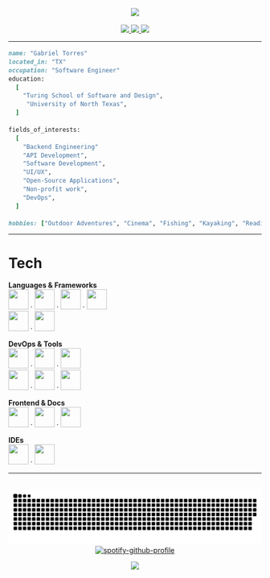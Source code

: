 <p align="center">
  <img src="https://capsule-render.vercel.app/api?type=waving&color=timeGradient&height=300&section=header&text=Gabriel%20Torres&fontSize=90&animation=twinkling&fontAlignY=38&desc=Software%20Engineer&descAlignY=51&descAlign=62"/>
</p>


<div id="header" align="center">  
<div id="badges">

  <a href="https://www.linkedin.com/in/gabrieltt//">
  <img height="50" src="https://github.com/user-attachments/assets/c740e2f2-8bbc-4be1-af5a-b03e6391524a"/>
</a>

  <a href="mailto:thomastgtorres21@gmail.com">
    <img height="50" src="https://github.com/user-attachments/assets/bcb6e1ba-02dc-404b-b523-0339f0f4a310"/>
  </a>
  
  <a href="https://www.gabe-torres.com/">
    <img height="50" src="https://github.com/user-attachments/assets/0636909c-657b-49f4-b1e3-489c3c1afda2"/>
  </a>
</div>
  </div>

---

```ruby
name: "Gabriel Torres"
located_in: "TX"
occupation: "Software Engineer"
education:
  [
    "Turing School of Software and Design",
     "University of North Texas",
  ]

fields_of_interests:
  [
    "Backend Engineering"
    "API Development",
    "Software Development",
    "UI/UX",
    "Open-Source Applications",
    "Non-profit work",
    "DevOps",
  ]

hobbies: ["Outdoor Adventures", "Cinema", "Fishing", "Kayaking", "Reading"]
```

---

# Tech

**Languages & Frameworks**  
<img src="https://cdn.jsdelivr.net/gh/devicons/devicon@latest/icons/ruby/ruby-original.svg" width="40" height="40" /> · <img src="https://cdn.jsdelivr.net/gh/devicons/devicon@latest/icons/python/python-original.svg" width="40" height="40" /> · <img src="https://devicon-website.vercel.app/api/javascript/original.svg" width="40" height="40" /> · <img src="https://cdn.jsdelivr.net/gh/devicons/devicon@latest/icons/graphql/graphql-plain.svg" width="40" height="40" />  
<img src="https://cdn.jsdelivr.net/gh/devicons/devicon@latest/icons/rails/rails-plain.svg" width="40" height="40" /> · <img src="https://cdn.jsdelivr.net/gh/devicons/devicon@latest/icons/bootstrap/bootstrap-original.svg" width="40" height="40" />

**DevOps & Tools**  
<img src="https://cdn.jsdelivr.net/gh/devicons/devicon@latest/icons/git/git-plain.svg" width="40" height="40" /> · <img src="https://devicon-website.vercel.app/api/github/original.svg?color=%232A05F1" width="40" height="40" /> · <img src="https://cdn.jsdelivr.net/gh/devicons/devicon@latest/icons/postgresql/postgresql-original.svg" width="40" height="40" />  
<img src="https://cdn.jsdelivr.net/gh/devicons/devicon@latest/icons/heroku/heroku-plain.svg" width="40" height="40" /> · <img src="https://devicon-website.vercel.app/api/circleci/plain.svg?color=%23A1963D" width="40" height="40" /> · <img src="https://cdn.jsdelivr.net/gh/devicons/devicon@latest/icons/postman/postman-original.svg" width="40" height="40" />

**Frontend & Docs**  
<img src="https://cdn.jsdelivr.net/gh/devicons/devicon@latest/icons/html5/html5-original.svg" width="40" height="40" /> · <img src="https://cdn.jsdelivr.net/gh/devicons/devicon@latest/icons/css3/css3-original.svg" width="40" height="40" /> · <img src="https://devicon-website.vercel.app/api/markdown/original.svg?color=%235F62C5" width="40" height="40" />

**IDEs**  
<img src="https://cdn.jsdelivr.net/gh/devicons/devicon@latest/icons/vscode/vscode-original.svg" width="40" height="40" /> · <img src="https://cdn.jsdelivr.net/gh/devicons/devicon@latest/icons/pycharm/pycharm-original.svg" width="40" height="40" />

---

<div id="header" align="center">
  <img src="https://komarev.com/ghpvc/?username=Gabe-Torres&style=flat-square&color=blue" alt=""/>
  <br>
  <img src="https://github.com/Gabe-Torres/Gabe-Torres/blob/output/github-snake-dark.svg" alt="snake gif"/>
  <br>
  <a href="https://github.com/kittinan/spotify-github-profile">
    <img src="https://spotify-github-profile.kittinanx.com/api/view?uid=xo-til-we-overdose%E0%A5%90&cover_image=true&theme=novatorem&show_offline=false&background_color=121212&interchange=false&bar_color=d5d0d0&bar_color_cover=false" alt="spotify-github-profile"/>
  </a>
</div>

<p align="center">
  <img src="https://capsule-render.vercel.app/api?type=waving&color=timeGradient&height=100&section=footer"/>
</p>


